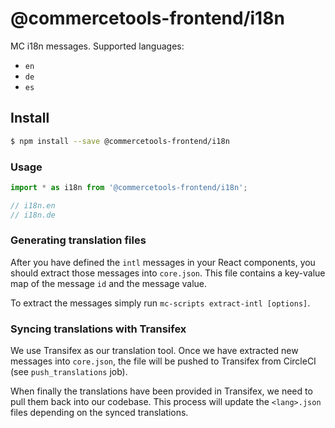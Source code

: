 # @commercetools-frontend/i18n

MC i18n messages.
Supported languages:

- `en`
- `de`
- `es`

## Install

```bash
$ npm install --save @commercetools-frontend/i18n
```

### Usage

```js
import * as i18n from '@commercetools-frontend/i18n';

// i18n.en
// i18n.de
```

### Generating translation files

After you have defined the `intl` messages in your React components, you should extract those messages into `core.json`. This file contains a key-value map of the message `id` and the message value.

To extract the messages simply run `mc-scripts extract-intl [options]`.

### Syncing translations with Transifex

We use Transifex as our translation tool. Once we have extracted new messages into `core.json`, the file will be pushed to Transifex from CircleCI (see `push_translations` job).

When finally the translations have been provided in Transifex, we need to pull them back into our codebase. This process will update the `<lang>.json` files depending on the synced translations.
